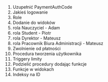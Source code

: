1. Uzupełnić PaymentAuthCode
2. Jakieś logowanie
3. Role
4. Dodanie do widoków
5. rola Nauczyciel - Adam
6. rola Student - Piotr 
7. rola Dyrektor - Mateusz
8. rola Pracownik Biura Administracji - Mateusz
9. Zwolnienie od płatności
10. Procedura tworzenia użytkownika
11. Triggery limity
12. Podzielić procedury dodając funkcje
13. Funkcje w widokach
14. Indeksy na ID  